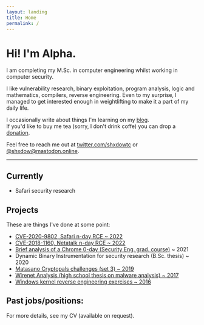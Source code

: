 ```yaml
---
layout: landing
title: Home
permalink: /
---
```


# Hi! I'm Alpha.

I am completing my M.Sc. in computer engineering whilst working in
computer security.  

I like vulnerability research, binary exploitation, program analysis, logic and
mathematics, compilers, reverse engineering. Even to my surprise, I managed to
get interested enough in weightlifting to make it a part of my daily life.

I occasionally write about things I'm learning on my
[blog](/blog).  
If you'd like to buy me tea (sorry, I don't drink coffe)
you can drop a [donation](https://ko-fi.com/shxdow).

Feel free to reach me out at
[twitter.com/shxdowtc](https://twitter.com/shxdowtc)
or 
[@shxdow@mastodon.online](https://mastodon.online/@shxdow#).

* * *

Currently
--------------------

*   Safari security research

Projects
-------------

These are things I've done at some point:

*   [CVE-2020-9802, Safari n-day RCE ~ 2022](/cve-2020-9802)
*   [CVE-2018-1160, Netatalk n-day RCE ~ 2022](/cve-2018-1160)
*   [Brief analysis of a Chrome 0-day (Security Eng. grad. course)](https://raw.githubusercontent.com/shxdow/talks/main/short-browser-exploitation.pdf) ~ 2021
*   Dynamic Binary Instrumentation for security research (B.Sc. thesis) ~ 2020
*   [Matasano Cryptopals challenges (set 3) ~ 2019](https://github.com/shxdow/matasano)
*   [Wirenet Analysis (high school thesis on malware analysis) ~ 2017](https://github.com/shxdow/wirenet-analysis)
*   [Windows kernel reverse engineering exercises ~ 2016](https://github.com/shxdow/low-level-exercises/tree/master/practical-reverse-engineering)

Past jobs/positions:
--------------------

For more details, see my CV (available on request).

